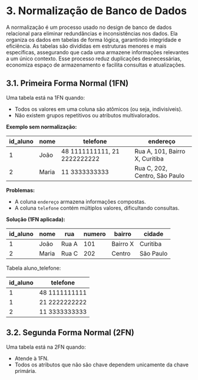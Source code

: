 # 3. Normalização de Banco de Dados

A normalização é um processo usado no design de banco de dados relacional para eliminar redundâncias e inconsistências nos dados. Ela organiza os dados em tabelas de forma lógica, garantindo integridade e eficiência. As tabelas são divididas em estruturas menores e mais específicas, assegurando que cada uma armazene informações relevantes a um único contexto. Esse processo reduz duplicações desnecessárias, economiza espaço de armazenamento e facilita consultas e atualizações.

## 3.1. Primeira Forma Normal (1FN)

Uma tabela está na 1FN quando:

- Todos os valores em uma coluna são atômicos (ou seja, indivisíveis).
- Não existem grupos repetitivos ou atributos multivalorados.

**Exemplo sem normalização:**

| id_aluno | nome  | telefone | endereço |
| -------- | ----- | -------- | -------- |
| 1        | João  | 48 1111111111, 21 2222222222 | Rua A, 101, Bairro X, Curitiba |
| 2        | Maria | 11 3333333333 | Rua C, 202, Centro, São Paulo |

**Problemas:**

- A coluna `endereço` armazena informações compostas.
- A coluna `telefone` contém múltiplos valores, dificultando consultas.

**Solução (1FN aplicada):**

| id_aluno | nome  | rua   | numero | bairro   | cidade    |
| -------- | ----- | ----- | ------ | -------- | --------- |
| 1        | João  | Rua A |  101   | Bairro X | Curitiba  |
| 2        | Maria | Rua C |  202   | Centro   | São Paulo |

Tabela aluno_telefone:

| id_aluno | telefone      |
| -------- | ------------- |
| 1        | 48 1111111111 |
| 1        | 21 2222222222 |
| 2        | 11 3333333333 |

## 3.2. Segunda Forma Normal (2FN)

Uma tabela está na 2FN quando:

- Atende à 1FN.
- Todos os atributos que não são chave dependem unicamente da chave primária.